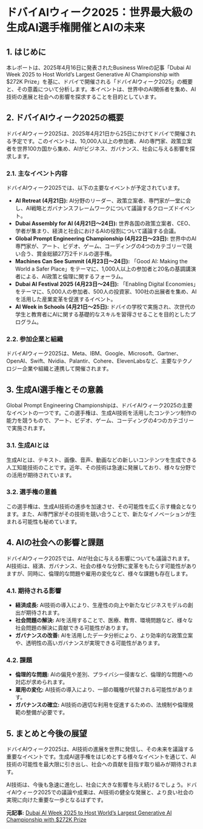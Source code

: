 # ドバイAIウィーク2025：世界最大級の生成AI選手権開催とAIの未来

## 1. はじめに

本レポートは、2025年4月16日に発表されたBusiness Wireの記事「Dubai AI Week 2025 to Host World’s Largest Generative AI Championship with $272K Prize」を基に、ドバイで開催される「ドバイAIウィーク2025」の概要と、その意義について分析します。本イベントは、世界中のAI関係者を集め、AI技術の進展と社会への影響を探求することを目的としています。

## 2. ドバイAIウィーク2025の概要

ドバイAIウィーク2025は、2025年4月21日から25日にかけてドバイで開催される予定です。このイベントは、10,000人以上の参加者、AIの専門家、政策立案者を世界100カ国から集め、AIがビジネス、ガバナンス、社会に与える影響を探求します。

### 2.1. 主なイベント内容

ドバイAIウィーク2025では、以下の主要なイベントが予定されています。

* **AI Retreat (4月21日):** AI分野のリーダー、政策立案者、専門家が一堂に会し、AI戦略とガバナンスフレームワークについて議論するクローズドイベント。
* **Dubai Assembly for AI (4月21日～24日):** 世界各国の政策立案者、CEO、学者が集まり、経済と社会におけるAIの役割について議論する会議。
* **Global Prompt Engineering Championship (4月22日～23日):** 世界中のAI専門家が、アート、ビデオ、ゲーム、コーディングの4つのカテゴリーで競い合う、賞金総額27万2千ドルの選手権。
* **Machines Can See Summit (4月23日～24日):** 「Good AI: Making the World a Safer Place」をテーマに、1,000人以上の参加者と20名の基調講演者による、AI政策と倫理に関するフォーラム。
* **Dubai AI Festival 2025 (4月23日～24日):** 「Enabling Digital Economies」をテーマに、5,000人の参加者、500人の投資家、100社の出展者を集め、AIを活用した産業変革を促進するイベント。
* **AI Week in Schools (4月21日～25日):** ドバイの学校で実施され、次世代の学生と教育者にAIに関する基礎的なスキルを習得させることを目的としたプログラム。

### 2.2. 参加企業と組織

ドバイAIウィーク2025は、Meta、IBM、Google、Microsoft、Gartner、OpenAI、Swift、Nvidia、Palantir、Cohere、ElevenLabsなど、主要なテクノロジー企業や組織と連携して開催されます。

## 3. 生成AI選手権とその意義

Global Prompt Engineering Championshipは、ドバイAIウィーク2025の主要なイベントの一つです。この選手権は、生成AI技術を活用したコンテンツ制作の能力を競うもので、アート、ビデオ、ゲーム、コーディングの4つのカテゴリーで実施されます。

### 3.1. 生成AIとは

生成AIとは、テキスト、画像、音声、動画などの新しいコンテンツを生成できる人工知能技術のことです。近年、その技術は急速に発展しており、様々な分野での活用が期待されています。

### 3.2. 選手権の意義

この選手権は、生成AI技術の進歩を加速させ、その可能性を広く示す機会となります。また、AI専門家がその技術を競い合うことで、新たなイノベーションが生まれる可能性も秘めています。

## 4. AIの社会への影響と課題

ドバイAIウィーク2025では、AIが社会に与える影響についても議論されます。AI技術は、経済、ガバナンス、社会の様々な分野に変革をもたらす可能性がありますが、同時に、倫理的な問題や雇用の変化など、様々な課題も存在します。

### 4.1. 期待される影響

* **経済成長:** AI技術の導入により、生産性の向上や新たなビジネスモデルの創出が期待されます。
* **社会問題の解決:** AIを活用することで、医療、教育、環境問題など、様々な社会問題の解決に貢献できる可能性があります。
* **ガバナンスの改善:** AIを活用したデータ分析により、より効率的な政策立案や、透明性の高いガバナンスが実現できる可能性があります。

### 4.2. 課題

* **倫理的な問題:** AIの偏見や差別、プライバシー侵害など、倫理的な問題への対応が求められます。
* **雇用の変化:** AI技術の導入により、一部の職種が代替される可能性があります。
* **ガバナンスの確立:** AI技術の適切な利用を促進するための、法規制や倫理規範の整備が必要です。

## 5. まとめと今後の展望

ドバイAIウィーク2025は、AI技術の進展を世界に発信し、その未来を議論する重要なイベントです。生成AI選手権をはじめとする様々なイベントを通じて、AI技術の可能性を最大限に引き出し、社会への貢献を目指す取り組みが期待されます。

AI技術は、今後も急速に進化し、社会に大きな影響を与え続けるでしょう。ドバイAIウィーク2025での議論や成果は、AI技術の健全な発展と、より良い社会の実現に向けた重要な一歩となるはずです。


**元記事:** [Dubai AI Week 2025 to Host World’s Largest Generative AI Championship with $272K Prize](https://finance.yahoo.com/news/dubai-ai-week-2025-host-133200108.html)